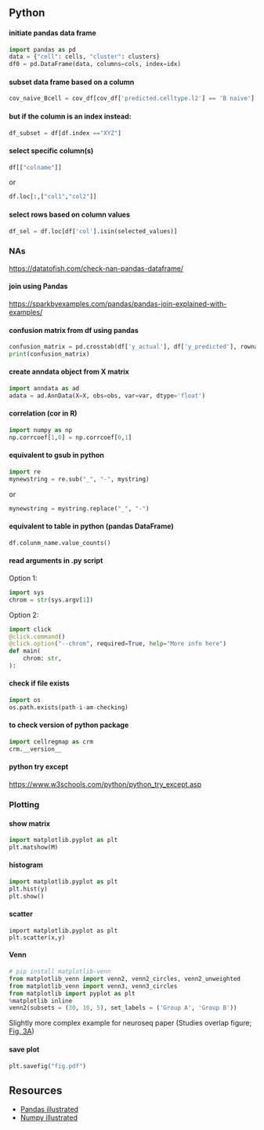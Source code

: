 ## Python

#### initiate pandas data frame

```Python
import pandas as pd
data = {"cell": cells, "cluster": clusters}
df0 = pd.DataFrame(data, columns=cols, index=idx)
```

#### subset data frame based on a column

```Python
cov_naive_Bcell = cov_df[cov_df['predicted.celltype.l2'] == 'B naive']
```

#### but if the column is an index instead:

```Python
df_subset = df[df.index =="XYZ"]
```

#### select specific column(s)

```Python
df[["colname"]]
```

or

```Python
df.loc[:,["col1","col2"]]
```

#### select rows based on column values

```Python
df_sel = df.loc[df['col'].isin(selected_values)]
```

### NAs

https://datatofish.com/check-nan-pandas-dataframe/

#### join using Pandas

https://sparkbyexamples.com/pandas/pandas-join-explained-with-examples/

#### confusion matrix from df using pandas

```Python
confusion_matrix = pd.crosstab(df['y_actual'], df['y_predicted'], rownames=['Actual'], colnames=['Predicted'])
print(confusion_matrix)
```


#### create anndata object from X matrix

```Python
import anndata as ad
adata = ad.AnnData(X=X, obs=obs, var=var, dtype='float')
```

#### correlation (cor in R)

```Python
import numpy as np
np.corrcoef[1,0] = np.corrcoef[0,1]
```

#### equivalent to gsub in python

```Python
import re
mynewstring = re.sub("_", "-", mystring)
```

or

```Python
mynewstring = mystring.replace("_", "-")
```

#### equivalent to table in python (pandas DataFrame)

```Python
df.colunm_name.value_counts()
```

#### read arguments in .py script

Option 1:

```Python
import sys
chrom = str(sys.argv[1])
```

Option 2:

```Python
import click
@click.command()
@click.option("--chrom", required=True, help="More info here")
def main(
    chrom: str,
):
```

#### check if file exists

```Python
import os
os.path.exists(path-i-am-checking)
```

#### to check version of python package

```Python
import cellregmap as crm
crm.__version__
```

#### python try except

https://www.w3schools.com/python/python_try_except.asp


### Plotting

#### show matrix

```Python
import matplotlib.pyplot as plt
plt.matshow(M)
```

#### histogram

```Python
import matplotlib.pyplot as plt
plt.hist(y)
plt.show()
```

#### scatter

```
import matplotlib.pyplot as plt
plt.scatter(x,y)
```

#### Venn

```Python
# pip install matplotlib-venn
from matplotlib_venn import venn2, venn2_circles, venn2_unweighted
from matplotlib_venn import venn3, venn3_circles
from matplotlib import pyplot as plt
%matplotlib inline
venn2(subsets = (30, 10, 5), set_labels = ('Group A', 'Group B'))
```

Slightly more complex example for neuroseq paper (Studies overlap figure; [Fig. 3A](https://github.com/single-cell-genetics/singlecell_neuroseq_paper/blob/main/plotting_notebooks/Figure_3/Figure_3a.ipynb))

#### save plot

```Python
plt.savefig("fig.pdf")
```

## Resources

* [Pandas illustrated](https://betterprogramming.pub/pandas-illustrated-the-definitive-visual-guide-to-pandas-c31fa921a43)
* [Numpy illustrated](https://betterprogramming.pub/numpy-illustrated-the-visual-guide-to-numpy-3b1d4976de1)
